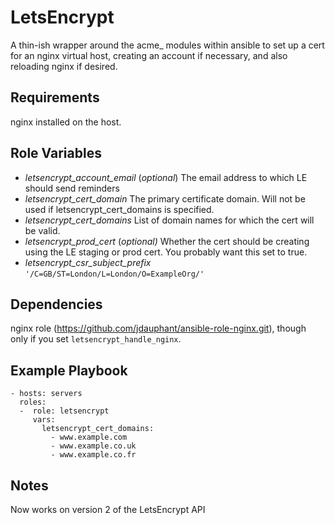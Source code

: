 LetsEncrypt
===========

A thin-ish wrapper around the acme\_ modules within ansible to set up a cert for an nginx virtual host, creating an account if necessary, and also reloading nginx if desired.

Requirements
------------

nginx installed on the host.

Role Variables
--------------
* *letsencrypt_account_email* (_optional_) The email address to which LE should send reminders
* *letsencrypt_cert_domain* The primary certificate domain. Will not be used if letsencrypt\_cert\_domains is specified.
* *letsencrypt_cert_domains* List of domain names for which the cert will be valid.
* *letsencrypt_prod_cert* (_optional)_ Whether the cert should be creating using the LE staging or prod cert. You probably want this set to true.
* *letsencrypt_csr_subject_prefix* `'/C=GB/ST=London/L=London/O=ExampleOrg/'`

Dependencies
------------

nginx role (https://github.com/jdauphant/ansible-role-nginx.git), though only if you set `letsencrypt_handle_nginx`.

Example Playbook
----------------

    - hosts: servers
      roles:
      -  role: letsencrypt
         vars:
           letsencrypt_cert_domains:
             - www.example.com
             - www.example.co.uk
             - www.example.co.fr

Notes
-----

Now works on version 2 of the LetsEncrypt API
